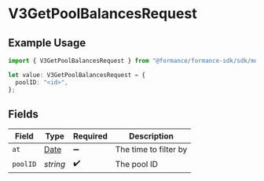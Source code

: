 # V3GetPoolBalancesRequest

## Example Usage

```typescript
import { V3GetPoolBalancesRequest } from "@formance/formance-sdk/sdk/models/operations";

let value: V3GetPoolBalancesRequest = {
  poolID: "<id>",
};
```

## Fields

| Field                                                                                         | Type                                                                                          | Required                                                                                      | Description                                                                                   |
| --------------------------------------------------------------------------------------------- | --------------------------------------------------------------------------------------------- | --------------------------------------------------------------------------------------------- | --------------------------------------------------------------------------------------------- |
| `at`                                                                                          | [Date](https://developer.mozilla.org/en-US/docs/Web/JavaScript/Reference/Global_Objects/Date) | :heavy_minus_sign:                                                                            | The time to filter by                                                                         |
| `poolID`                                                                                      | *string*                                                                                      | :heavy_check_mark:                                                                            | The pool ID                                                                                   |